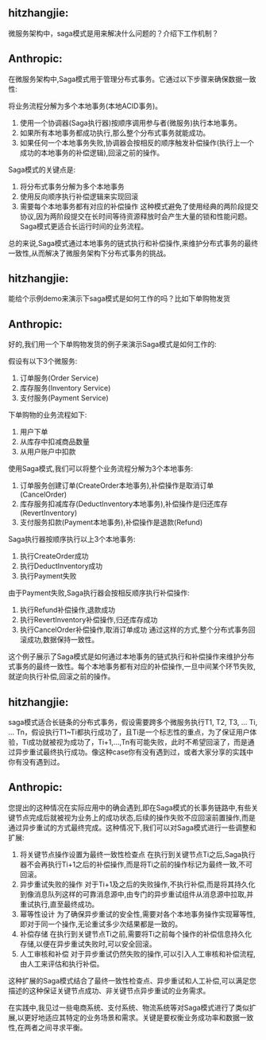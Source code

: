 hitzhangjie:
------------------------------------------------------------------------------
微服务架构中，saga模式是用来解决什么问题的？介绍下工作机制？

Anthropic:
------------------------------------------------------------------------------
在微服务架构中,Saga模式用于管理分布式事务。它通过以下步骤来确保数据一致性:

将业务流程分解为多个本地事务(本地ACID事务)。
1. 使用一个协调器(Saga执行器)按顺序调用参与者(微服务)执行本地事务。
2. 如果所有本地事务都成功执行,那么整个分布式事务就能成功。
3. 如果任何一个本地事务失败,协调器会按相反的顺序触发补偿操作(执行上一个成功的本地事务的补偿逻辑),回滚之前的操作。

Saga模式的关键点是:
1. 将分布式事务分解为多个本地事务
2. 使用反向顺序执行补偿逻辑来实现回滚
3. 需要每个本地事务都有对应的补偿操作
这种模式避免了使用经典的两阶段提交协议,因为两阶段提交在长时间等待资源释放时会产生大量的锁和性能问题。Saga模式更适合长运行时间的业务流程。

总的来说,Saga模式通过本地事务的链式执行和补偿操作,来维护分布式事务的最终一致性,从而解决了微服务架构下分布式事务的挑战。

hitzhangjie:
------------------------------------------------------------------------------
能给个示例demo来演示下saga模式是如何工作的吗？比如下单购物发货

Anthropic:
------------------------------------------------------------------------------
好的,我们用一个下单购物发货的例子来演示Saga模式是如何工作的:

假设有以下3个微服务:
1. 订单服务(Order Service)
2. 库存服务(Inventory Service)
3. 支付服务(Payment Service)

下单购物的业务流程如下:
1. 用户下单
2. 从库存中扣减商品数量
3. 从用户账户中扣款

使用Saga模式,我们可以将整个业务流程分解为3个本地事务:
1. 订单服务创建订单(CreateOrder本地事务),补偿操作是取消订单(CancelOrder)
2. 库存服务扣减库存(DeductInventory本地事务),补偿操作是归还库存(RevertInventory)
3. 支付服务扣款(Payment本地事务),补偿操作是退款(Refund)

Saga执行器按顺序执行以上3个本地事务:
1. 执行CreateOrder成功
2. 执行DeductInventory成功
3. 执行Payment失败

由于Payment失败,Saga执行器会按相反顺序执行补偿操作:
1. 执行Refund补偿操作,退款成功
2. 执行RevertInventory补偿操作,归还库存成功
3. 执行CancelOrder补偿操作,取消订单成功
通过这样的方式,整个分布式事务回滚成功,数据保持一致性。

这个例子展示了Saga模式是如何通过本地事务的链式执行和补偿操作来维护分布式事务的最终一致性。每个本地事务都有对应的补偿操作,一旦中间某个环节失败,就逆向执行补偿,回滚之前的操作。

hitzhangjie:
------------------------------------------------------------------------------
saga模式适合长链条的分布式事务，假设需要跨多个微服务执行T1, T2, T3, ... Ti, ... Tn，假设执行T1~Ti都执行成功了，且Ti是一个标志性的重点，为了保证用户体验，Ti成功就被视为成功了，Ti+1,...,Tn有可能失败，此时不希望回滚了，而是通过异步重试最终执行成功。像这种case你有没有遇到过，或者大家分享的实践中你有没有遇到过。

Anthropic:
------------------------------------------------------------------------------
您提出的这种情况在实际应用中的确会遇到,即在Saga模式的长事务链路中,有些关键节点完成后就被视为业务上的成功状态,后续的操作失败不应回滚前置操作,而是通过异步重试的方式最终完成。这种情况下,我们可以对Saga模式进行一些调整和扩展:
1. 将关键节点操作设置为最终一致性检查点 在执行到关键节点Ti之后,Saga执行器不会再执行Ti+1之后的补偿操作,而是将Ti之前的操作标记为最终一致,不可回滚。
2. 异步重试失败的操作 对于Ti+1及之后的失败操作,不执行补偿,而是将其持久化到像消息队列这样的可靠消息源中,由专门的异步重试组件从消息源中拉取,并重试执行,直至最终成功。
3. 幂等性设计 为了确保异步重试的安全性,需要对各个本地事务操作实现幂等性,即对于同一个操作,无论重试多少次结果都是一致的。
4. 补偿存储 在执行到关键节点Ti之前,需要将Ti之前每个操作的补偿信息持久化存储,以便在异步重试失败时,可以安全回滚。
5. 人工审核和补偿 对于异步重试仍然失败的操作,可以引入人工审核和补偿流程,由人工来评估和执行补偿。

这种扩展的Saga模式结合了最终一致性检查点、异步重试和人工补偿,可以满足您描述的这种保证关键节点成功、非关键节点异步重试的业务需求。

在实践中,我见过一些电商系统、支付系统、物流系统等对Saga模式进行了类似扩展,以更好地适应其特定的业务场景和需求。关键是要权衡业务成功率和数据一致性,在两者之间寻求平衡。
